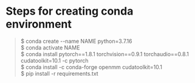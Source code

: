 # Steps for creating conda environment

> $ conda create --name NAME python=3.7.16 \
$ conda activate NAME \
$ conda install pytorch==1.8.1 torchvision==0.9.1 torchaudio==0.8.1 cudatoolkit=10.1 -c pytorch \
$ conda install -c conda-forge openmm cudatoolkit=10.1 \
$ pip install -r requirements.txt